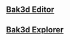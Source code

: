 ## [Bak3d Editor](http://github.com/cvdlab/bak3ditor)

## [Bak3d Explorer](http://github.com/cvdlab/bak3d-explorer)
